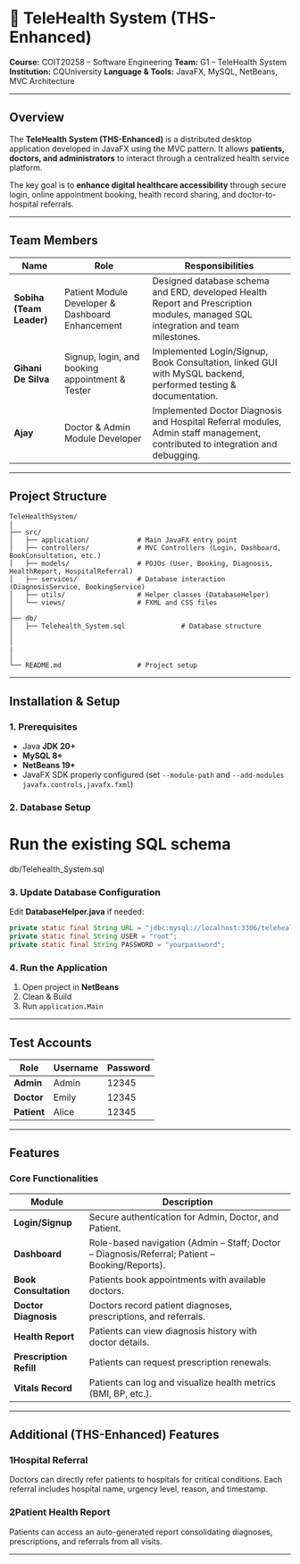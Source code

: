 # 🏥 TeleHealth System (THS-Enhanced)

**Course:** COIT20258 – Software Engineering
**Team:** G1 – TeleHealth System
**Institution:** CQUniversity
**Language & Tools:** JavaFX, MySQL, NetBeans, MVC Architecture

---

## Overview

The **TeleHealth System (THS-Enhanced)** is a distributed desktop application developed in JavaFX using the MVC pattern.
It allows **patients, doctors, and administrators** to interact through a centralized health service platform.

The key goal is to **enhance digital healthcare accessibility** through secure login, online appointment booking, health record sharing, and doctor-to-hospital referrals.

---

## Team Members

| Name                   | Role                                             | Responsibilities                                                                                                                      |
| ---------------------- | ------------------------------------------------ | ------------------------------------------------------------------------------------------------------------------------------------- |
| **Sobiha (Team Leader)** | Patient Module Developer & Dashboard Enhancement | Designed database schema and ERD, developed Health Report and Prescription modules, managed SQL integration and team milestones.      |
| **Gihani De Silva**    | Signup, login, and booking appointment & Tester   | Implemented Login/Signup, Book Consultation, linked GUI with MySQL backend, performed testing & documentation. |
| **Ajay**                | Doctor & Admin Module Developer                  | Implemented Doctor Diagnosis and Hospital Referral modules, Admin staff management, contributed to integration and debugging.         |

---

## Project Structure

```
TeleHealthSystem/
│
├── src/
│   ├── application/            # Main JavaFX entry point
│   ├── controllers/            # MVC Controllers (Login, Dashboard, BookConsultation, etc.)
│   ├── models/                 # POJOs (User, Booking, Diagnosis, HealthReport, HospitalReferral)
│   ├── services/               # Database interaction (DiagnosisService, BookingService)
│   ├── utils/                  # Helper classes (DatabaseHelper)
│   └── views/                  # FXML and CSS files
│
├── db/
│   ├── Telehealth_System.sql              # Database structure
│ 
│
|
│
└── README.md                   # Project setup
```

---

##  Installation & Setup

### 1. Prerequisites

* Java **JDK 20+**
* **MySQL 8+**
* **NetBeans 19+**
* JavaFX SDK properly configured (set `--module-path` and `--add-modules javafx.controls,javafx.fxml`)

### 2. Database Setup
# Run the existing SQL schema
db/Telehealth_System.sql


### 3. Update Database Configuration

Edit **DatabaseHelper.java** if needed:

```java
private static final String URL = "jdbc:mysql://localhost:3306/telehealth_system";
private static final String USER = "root";
private static final String PASSWORD = "yourpassword";
```

### 4. Run the Application

1. Open project in **NetBeans**
2. Clean & Build
3. Run `application.Main`

---

## Test Accounts

| Role        | Username | Password  |
| ----------- | ---------| --------- |
| **Admin**   | Admin    | 12345     |
| **Doctor**  | Emily    | 12345     |
| **Patient** | Alice    | 12345     |

---

## Features

### Core Functionalities

| Module                  | Description                                                                                    |
| ----------------------- | ---------------------------------------------------------------------------------------------- |
| **Login/Signup**        | Secure authentication for Admin, Doctor, and Patient.                                          |
| **Dashboard**           | Role-based navigation (Admin – Staff; Doctor – Diagnosis/Referral; Patient – Booking/Reports). |
| **Book Consultation**   | Patients book appointments with available doctors.                                             |
| **Doctor Diagnosis**    | Doctors record patient diagnoses, prescriptions, and referrals.                                |
| **Health Report**       | Patients can view diagnosis history with doctor details.                                       |
| **Prescription Refill** | Patients can request prescription renewals.                                                    |
| **Vitals Record**       | Patients can log and visualize health metrics (BMI, BP, etc.).                                 |

---

## Additional (THS-Enhanced) Features

### 1**Hospital Referral**

Doctors can directly refer patients to hospitals for critical conditions.
Each referral includes hospital name, urgency level, reason, and timestamp.

### 2️**Patient Health Report**

Patients can access an auto-generated report consolidating diagnoses, prescriptions, and referrals from all visits.

---
